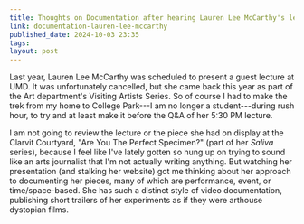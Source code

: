 ```yaml
---
title: Thoughts on Documentation after hearing Lauren Lee McCarthy's lecture
link: documentation-lauren-lee-mccarthy
published_date: 2024-10-03 23:35
tags: 
layout: post
---
```


Last year, Lauren Lee McCarthy was scheduled to present a guest lecture at UMD. It was unfortunately cancelled, but she came back this year as part of the Art department's Visiting Artists Series. So of course I had to make the trek from my home to College Park---I am no longer a student---during rush hour, to try and at least make it before the Q&A of her 5:30 PM lecture.   

I am not going to review the lecture or the piece she had on display at the Clarvit Courtyard, "Are You The Perfect Specimen?" (part of her *Saliva* series), because I feel like I've lately gotten so hung up on trying to sound like an arts journalist that I'm not actually writing anything. But watching her presentation (and stalking her website) got me thinking about her approach to documenting her pieces, many of which are performance, event, or time/space-based. She has such a distinct style of video documentation, publishing short trailers of her experiments as if they were arthouse dystopian films. 